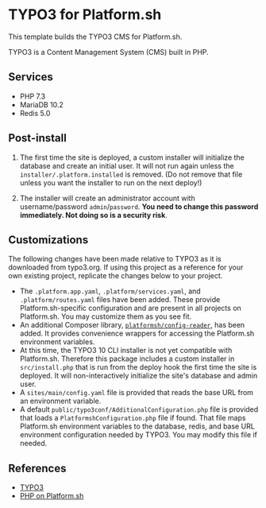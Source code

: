 # TYPO3 for Platform.sh

This template builds the TYPO3 CMS for Platform.sh.

TYPO3 is a Content Management System (CMS) built in PHP.

## Services

* PHP 7.3
* MariaDB 10.2
* Redis 5.0

## Post-install

1. The first time the site is deployed, a custom installer will initialize the database and create an initial user.  It will not run again unless the `installer/.platform.installed` is removed.  (Do not remove that file unless you want the installer to run on the next deploy!)

2. The installer will create an administrator account with username/password `admin`/`password`.  **You need to change this password immediately. Not doing so is a security risk**.

## Customizations

The following changes have been made relative to TYPO3 as it is downloaded from typo3.org.  If using this project as a reference for your own existing project, replicate the changes below to your project.

* The `.platform.app.yaml`, `.platform/services.yaml`, and `.platform/routes.yaml` files have been added.  These provide Platform.sh-specific configuration and are present in all projects on Platform.sh.  You may customize them as you see fit.
* An additional Composer library, [`platformsh/config-reader`](https://github.com/platformsh/config-reader-php), has been added.  It provides convenience wrappers for accessing the Platform.sh environment variables.
* At this time, the TYPO3 10 CLI installer is not yet compatible with Platform.sh.  Therefore this package includes a custom installer in `src/install.php` that is run from the deploy hook the first time the site is deployed.  It will non-interactively initialize the site's database and admin user.
* A `sites/main/config.yaml` file is provided that reads the base URL from an environment variable.
* A default `public/typo3conf/AdditionalConfiguration.php` file is provided that loads a `PlatformshConfiguration.php` file if found.  That file maps Platform.sh environment variables to the database, redis, and base URL environment configuration needed by TYPO3.  You may modify this file if needed.

## References

* [TYPO3](https://typo3.org/)
* [PHP on Platform.sh](https://docs.platform.sh/languages/php.html)
